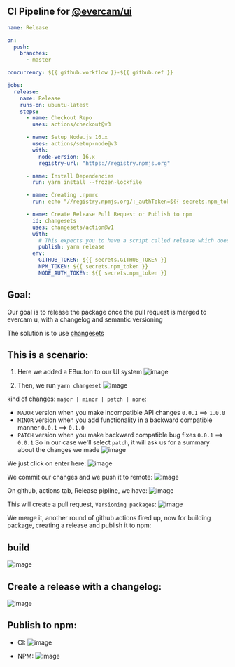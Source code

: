 ## CI Pipeline for [@evercam/ui](https://www.npmjs.com/package/@evercam/ui)

```yml
name: Release

on:
  push:
    branches:
      - master

concurrency: ${{ github.workflow }}-${{ github.ref }}

jobs:
  release:
    name: Release
    runs-on: ubuntu-latest
    steps:
      - name: Checkout Repo
        uses: actions/checkout@v3

      - name: Setup Node.js 16.x
        uses: actions/setup-node@v3
        with:
          node-version: 16.x
          registry-url: "https://registry.npmjs.org"

      - name: Install Dependencies
        run: yarn install --frozen-lockfile

      - name: Creating .npmrc
        run: echo "//registry.npmjs.org/:_authToken=${{ secrets.npm_token }}" > ~/.npmrc

      - name: Create Release Pull Request or Publish to npm
        id: changesets
        uses: changesets/action@v1
        with:
          # This expects you to have a script called release which does a build for your packages and calls changeset publish
          publish: yarn release
        env:
          GITHUB_TOKEN: ${{ secrets.GITHUB_TOKEN }}
          NPM_TOKEN: ${{ secrets.npm_token }}
          NODE_AUTH_TOKEN: ${{ secrets.npm_token }}
```

## Goal:

Our goal is to release the package once the pull request is merged to evercam u, with a changelog and semantic versioning

The solution is to use [changesets](https://github.com/changesets/changesets)

## This is a scenario:

1. Here we added a EBuuton to our UI system
![image](https://github.com/dr1tch/evercam-ui/assets/35114389/86ec7aeb-5d5e-45f7-b620-4d11ada2d5fe)

2. Then, we run ``yarn changeset``
![image](https://github.com/dr1tch/evercam-ui/assets/35114389/a21a6f57-dfe8-47bc-b0bb-af933e9813c1)

kind of changes: ``major | minor | patch | none``:
  - ``MAJOR`` version when you make incompatible API changes ``0.0.1`` ==> ``1.0.0``
  - ``MINOR`` version when you add functionality in a backward compatible manner ``0.0.1`` ==> ``0.1.0``
  - ``PATCH`` version when you make backward compatible bug fixes ``0.0.1`` ==> ``0.0.1``
So in our case we'll select ``patch``, it will ask us for a summary about the changes we made
![image](https://github.com/dr1tch/evercam-ui/assets/35114389/f97ca78a-7f96-4b4d-883b-818d8ed25620)

We just click on enter here:
![image](https://github.com/dr1tch/evercam-ui/assets/35114389/cc0523af-ef56-4268-8ef6-fa57a9169674)

We commit our changes and we push it to remote:
![image](https://github.com/dr1tch/evercam-ui/assets/35114389/da78d897-5d2f-48ba-b002-1f26edf9d879)


On github, actions tab, Release pipline, we have:
![image](https://github.com/dr1tch/evercam-ui/assets/35114389/ae621015-125a-4ae7-8377-0131a44f5a58)

This will create a pull request, ``Versioning packages``:
![image](https://github.com/dr1tch/evercam-ui/assets/35114389/1038d5a2-210e-4d18-abf1-f519f8944612)

We merge it, another round of github actions fired up, now for building package, creating a release and publish it to npm:


##  build 
![image](https://github.com/dr1tch/evercam-ui/assets/35114389/c2532782-48ff-4b26-a303-139b04edb5d4)


## Create a release with a changelog:
![image](https://github.com/dr1tch/evercam-ui/assets/35114389/c2ea630a-da6e-45aa-94df-1068898ee397)


## Publish to npm:
- CI:
![image](https://github.com/dr1tch/evercam-ui/assets/35114389/b21139eb-3345-44a0-ae14-57a9c610df18)

- NPM:
![image](https://github.com/dr1tch/evercam-ui/assets/35114389/9b4fff07-02a4-4dee-a774-372b5e1caf58)



